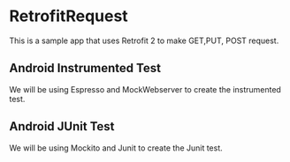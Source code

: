 # RetrofitRequest
This is a sample app that uses Retrofit 2 to make GET,PUT, POST request.

## Android Instrumented Test
We will be using Espresso and MockWebserver to create the instrumented test.

## Android JUnit Test
We will be using Mockito and Junit to create the Junit test.
